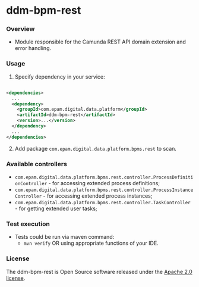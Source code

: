 # ddm-bpm-rest

### Overview

* Module responsible for the Camunda REST API domain extension and error handling.

### Usage

1. Specify dependency in your service:

```xml

<dependencies>
  ...
  <dependency>
    <groupId>com.epam.digital.data.platform</groupId>
    <artifactId>ddm-bpm-rest</artifactId>
    <version>...</version>
  </dependency>
  ...
</dependencies>
```

2. Add package `com.epam.digital.data.platform.bpms.rest` to scan.

### Available controllers

* `com.epam.digital.data.platform.bpms.rest.controller.ProcessDefinitionController` - for accessing
  extended process definitions;
* `com.epam.digital.data.platform.bpms.rest.controller.ProcessInstanceController` - for accessing
  extended process instances;
* `com.epam.digital.data.platform.bpms.rest.controller.TaskController` - for getting extended user
  tasks;

### Test execution

* Tests could be run via maven command:
    * `mvn verify` OR using appropriate functions of your IDE.

### License

The ddm-bpm-rest is Open Source software released under
the [Apache 2.0 license](https://www.apache.org/licenses/LICENSE-2.0).